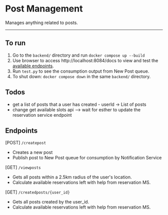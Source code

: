 # Post Management

Manages anything related to posts.
___

## To run

1. Go to the `backend/` directory and run `docker compose up --build`
2. Use browser to access http://localhost:8084/docs to view and test the [available endpoints](#endpoints).  
3. Run `test.py` to see the consumption output from New Post queue.
4. To shut down: `docker compose down` in the same `backend/` directory.

## Todos

- get a list of posts that a user has created - userId -> List of posts
- change get available slots api --> wait for esther to update the reservation service endpoint

## Endpoints

[POST] `/createpost`

- Creates a new post
- Publish post to New Post queue for consumption by Notification Service

[GET] `/viewposts`

- Gets all posts within a 2.5km radius of the user's location.
- Calculate available reservations left with help from reservation MS.

[GET] `/createdposts/{user_id}`

- Gets all posts created by the user_id.
- Calculate available reservations left with help from reservation MS.

